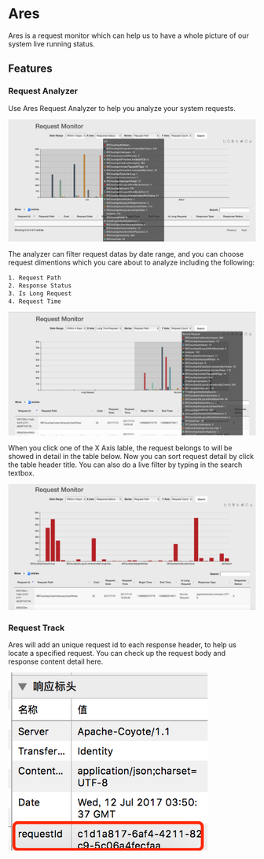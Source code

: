 # Ares

Ares is  a request monitor which can help us to have a whole picture of our system live running status.

## Features
### Request Analyzer
Use Ares Request Analyzer to help you analyze your system requests.

![Analyzer Area](/documents/images/ss1.png)

The analyzer can filter request datas by date range, and you can choose request dimentions which you care about to analyze including the following:

```
1. Request Path
2. Response Status
3. Is Long Request
4. Request Time
```

![Analyzer Area](/documents/images/ss4.png)

When you click one of the X Axis lable, the request belongs to will be showed in detail in the table below.
Now you can sort request detail by click the table header title.
You can also do a live filter by typing in the search textbox.

![Analyzer Area](/documents/images/ss2.png)

### Request Track
Ares will add an unique request id to each response header, to help us locate a specified request.
You can check up the request body and response content detail here.

![Analyzer Area](/documents/images/ss3.png)


